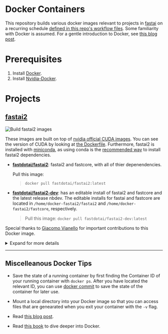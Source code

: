 # Docker Containers

This repository builds various docker images relevant to projects in [fastai](https://github.com/fastai/) on a recurring schedule [defined in this repo's workflow files](.github/workflows/).  Some familiarity with Docker is assumed.  For a gentle introduction to Docker, see [this blog post](https://towardsdatascience.com/how-docker-can-help-you-become-a-more-effective-data-scientist-7fc048ef91d5).

# Prerequisites

1. Install [Docker](https://docs.docker.com/get-docker/).
2. Install [Nvidia-Docker](https://github.com/NVIDIA/nvidia-docker).

# Projects

## [fastai2](https://github.com/fastai/fastai2)

![Build fastai2 images](https://github.com/fastai/docker-containers/workflows/Build%20fastai2%20images/badge.svg)

These images are built on top of [nvidia official CUDA images](https://hub.docker.com/r/nvidia/cuda/).  You can see the version of CUDA by looking at [the Dockerfile](fastai2-build/Dockerfile).  Furthermore, fastai2 is installed with [miniconda](https://docs.conda.io/en/latest/miniconda.html), as using conda is the [recommended way](https://github.com/fastai/fastai2#installing) to install fastai2 dependencies.

- **[fastdotai/fastai2](https://hub.docker.com/repository/docker/fastdotai/fastai2)**: fastai2 and fastcore, with all of thier depenendencies.
    
    Pull this image: 
    > `docker pull fastdotai/fastai2:latest`

- **[fastdotai/fastai2-dev](https://hub.docker.com/repository/docker/fastdotai/fastai2-dev)**:
has an editable install of fastai2 and fastcore and the latest release nbdev.  The editable installs for fastai and fastcore are located in `/home/docker-fastai2/fastai2` and `/home/docker-fastai2/fastcore`, respectively.

    > Pull this image: `docker pull fastdotai/fastai2-dev:latest`

Special thanks to [Giacomo Vianello](https://github.com/giacomov) for important contributions to this Docker image.

<details>
  <summary>Expand for more details</summary>

#### Tags

These following tags are available:

- `latest`: the most current build.
    > example: `docker pull fastdotai/fastai2:latest`

- `version`: corresponds to the version of fastai2 present when the container was built.
    > example: `docker pull fastdotai/fastai2:0.0.22`

- `YYYY-MM-DD`: corresponds to the date the container was built.
    > example: `docker pull fastdotai/fasta2:2020-07-31`

You can filter for the available tags by navigating to the Tags tab on the DockerHub page for either the [fastai2](https://hub.docker.com/repository/docker/fastdotai/fastai2/tags?page=1) or [fastai2-dev](https://hub.docker.com/repository/docker/fastdotai/fastai2-dev/tags?page=1) repos.

#### Usage

If you have a Nvdia GPU that is compatible with CUDA 10 or higher, you should [install Nvidia Docker](https://github.com/NVIDIA/nvidia-docker).  Afterwards, you will need to use the `--gpus` flag when running the container.  See the [usage](https://github.com/NVIDIA/nvidia-docker#usage) section for more details on the various arguments available. 

#### Examples:

- Run an interacive shell on CPUs (for example your laptop) on the latest version of fastai2:
    >  docker run -it fastdotai/fastai2 bash

- Run an interactive shell with `fastdotai/fastai2-dev` as the root user (which is helpful if you need to install things on the operating system).  Additionally, mount the current directory in your host file system to `/home/fastai-user` in the container (the `-v` flag) as well as make this the home directory (the `-w` flag).
   > docker run -it -v $PWD:/home/fastai-user -w /home/fastai-user --user root fastdotai/fastai2-dev bash

- Run an jupyter server on CPU on with an editable install
    > docker run -p 8888:8888 fastdotai/fastai2-dev jupyter notebook --ip=0.0.0.0 --no-browser --allow-root --port=8888

- Test that your GPUS are visible to pytorch from within the docker container:
    > docker run --gpus 1 fastdotai/fastai2 python -c "import torch;print(torch.cuda.is_available())"

 - Run a jupyter server with all GPUs:
    > docker run --gpus all -p 8888:8888 fastdotai/fastai2 jupyter notebook --ip=0.0.0.0 --no-browser --allow-root --port=8888
    
- Run a jupyter server with 2 GPUs on with an editable install:
    > docker run --gpus 2 -p 8888:8888 fastdotai/fastai2-dev jupyter notebook --ip=0.0.0.0 --no-browser --allow-root --port=8888

- Run a jupyter server with 2 GPUs on with an editable install for version fastai `0.0.22`:
    > docker run --gpus 2 -p 8888:8888 fastdotai/fastai2-dev:0.0.22 jupyter notebook --ip=0.0.0.0 --no-browser --allow-root --port=8888

</details>

---

## Miscelleanous Docker Tips

- Save the state of a running container by first finding the Container ID of your running container with `docker ps`.  After you have located the relevant ID, you can use [docker commit](https://docs.docker.com/engine/reference/commandline/commit/) to save the state of the container for later use.

- Mount a local directory into your Docker image so that you can access files that are genearated when you exit your container with the `-v` flag.

- Read [this blog post](https://towardsdatascience.com/how-docker-can-help-you-become-a-more-effective-data-scientist-7fc048ef91d5).

- Read [this book](https://www.manning.com/books/docker-in-action-second-edition) to dive deeper into Docker.
